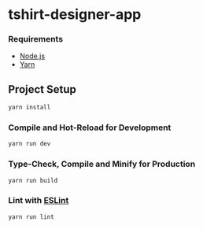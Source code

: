 # tshirt-designer-app

### Requirements

- [Node.js](https://nodejs.org/en/)
- [Yarn](https://yarnpkg.com/)

## Project Setup

```sh
yarn install
```

### Compile and Hot-Reload for Development

```sh
yarn run dev
```

### Type-Check, Compile and Minify for Production

```sh
yarn run build
```

### Lint with [ESLint](https://eslint.org/)

```sh
yarn run lint
```
